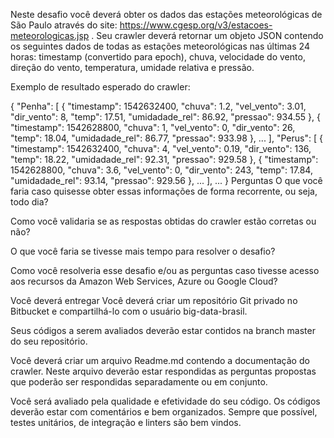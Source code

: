 Neste desafio você deverá obter os dados das estações meteorológicas de São Paulo através do site: https://www.cgesp.org/v3/estacoes-meteorologicas.jsp . Seu crawler deverá retornar um objeto JSON contendo os seguintes dados de todas as estações meteorológicas nas últimas 24 horas: timestamp (convertido para epoch), chuva, velocidade do vento, direção do vento, temperatura, umidade relativa e pressão.

Exemplo de resultado esperado do crawler:

{
  "Penha": [
    {
        "timestamp": 1542632400,
        "chuva": 1.2,
        "vel_vento": 3.01,
        "dir_vento": 8,
        "temp": 17.51,
        "umidadade_rel": 86.92,
        "pressao": 934.55
    },
    {
        "timestamp": 1542628800,
        "chuva": 1,
        "vel_vento": 0,
        "dir_vento": 26,
        "temp": 18.04,
        "umidadade_rel": 86.77,
        "pressao": 933.98
    }, 
    ... 
  ],
  "Perus": [
    {
        "timestamp": 1542632400,
        "chuva": 4,
        "vel_vento": 0.19,
        "dir_vento": 136,
        "temp": 18.22,
        "umidadade_rel": 92.31,
        "pressao": 929.58
    },
    {
        "timestamp": 1542628800,
        "chuva": 3.6,
        "vel_vento": 0,
        "dir_vento": 243,
        "temp": 17.84,
        "umidadade_rel": 93.14,
        "pressao": 929.56
    }, 
    ... 
  ],
  ...
}
Perguntas
O que você faria caso quisesse obter essas informações de forma recorrente, ou seja, todo dia?

Como você validaria se as respostas obtidas do crawler estão corretas ou não?

O que você faria se tivesse mais tempo para resolver o desafio?

Como você resolveria esse desafio e/ou as perguntas caso tivesse acesso aos recursos da Amazon Web Services, Azure ou Google Cloud?

Você deverá entregar
Você deverá criar um repositório Git privado no Bitbucket e compartilhá-lo com o usuário big-data-brasil.

Seus códigos a serem avaliados deverão estar contidos na branch master do seu repositório.

Você deverá criar um arquivo Readme.md contendo a documentação do crawler. Neste arquivo deverão estar respondidas as perguntas propostas que poderão ser respondidas separadamente ou em conjunto.

Você será avaliado pela qualidade e efetividade do seu código. Os códigos deverão estar com comentários e bem organizados. Sempre que possível, testes unitários, de integração e linters são bem vindos.
